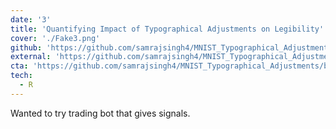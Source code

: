 ```yaml
---
date: '3'
title: 'Quantifying Impact of Typographical Adjustments on Legibility'
cover: './Fake3.png'
github: 'https://github.com/samrajsingh4/MNIST_Typographical_Adjustments/tree/master'
external: 'https://github.com/samrajsingh4/MNIST_Typographical_Adjustments/blob/master/Final%20Report.pdf'
cta: 'https://github.com/samrajsingh4/MNIST_Typographical_Adjustments/blob/master/Final%20Report.pdf'
tech:
  - R
---
```


Wanted to try trading bot that gives signals.

